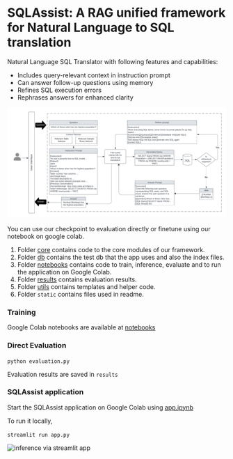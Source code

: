 # SQLAssist: A RAG unified framework for Natural Language to SQL translation
Natural Language SQL Translator with following features and capabilities:

- Includes query-relevant context in instruction prompt
- Can answer follow-up questions using memory
- Refines SQL execution errors
- Rephrases answers for enhanced clarity

![Architecture of SQLAssist for text-to-sql to natural language conversion](static/hcnlp.png)


You can use our checkpoint to evaluation directly or finetune using our notebook on google colab.

1. Folder [core](core) contains code to the core modules of our framework.
2. Folder [db](db) contains the test db that the app uses and also the index files.
3. Folder [notebooks](notebooks) contains code to train, inference, evaluate and to run the application on Google Colab.
4. Folder [results](results) contains evaluation results.
5. Folder [utils](utils) contains templates and helper code.
6. Folder `static` contains files used in readme.

### Training

Google Colab notebooks are available at [notebooks](notebooks)

### Direct Evaluation

```python evaluation.py```

Evaluation results are saved in `results` 

### SQLAssist application

Start the SQLAssist application on Google Colab using [app.ipynb](SupriyaUpadhyaya/SQLAssist-Text2Sql-Translator/notebooks/app.ipynb)

To run it locally, 

```streamlit run app.py```

![inference via streamlit app](static/app.png)


